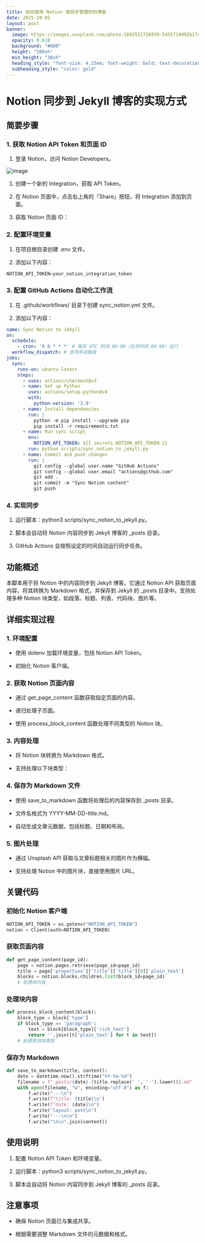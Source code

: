 ```yaml
---
title: 如何使用 Notion 来同步管理你的博客
date: 2025-10-05
layout: post
banner:
  image: https://images.unsplash.com/photo-1692521726939-5455719d92b1?crop=entropy&cs=tinysrgb&fit=max&fm=jpg&ixid=M3w2OTIwMzJ8MHwxfHJhbmRvbXx8fHx8fHx8fDE3NTk2MzM2OTh8&ixlib=rb-4.1.0&q=80&w=1080
  opacity: 0.618
  background: "#000"
  height: "100vh"
  min_height: "38vh"
  heading_style: "font-size: 4.25em; font-weight: bold; text-decoration: underline"
  subheading_style: "color: gold"
---
```


# Notion 同步到 Jekyll 博客的实现方式

## 简要步骤

### 1. 获取 Notion API Token 和页面 ID

1. 登录 Notion，访问 Notion Developers。

![image](https://prod-files-secure.s3.us-west-2.amazonaws.com/a7a0cc5a-89b9-4cda-8686-1fba0ca52f40/d19c1afe-dea5-4312-9333-786b0ba83054/image.png?X-Amz-Algorithm=AWS4-HMAC-SHA256&X-Amz-Content-Sha256=UNSIGNED-PAYLOAD&X-Amz-Credential=ASIAZI2LB4666Y4N3NVF%2F20251005%2Fus-west-2%2Fs3%2Faws4_request&X-Amz-Date=20251005T030818Z&X-Amz-Expires=3600&X-Amz-Security-Token=IQoJb3JpZ2luX2VjENH%2F%2F%2F%2F%2F%2F%2F%2F%2F%2FwEaCXVzLXdlc3QtMiJIMEYCIQDI8KZ%2Ba6nwVYg4orqybggQTIROWe66AModZjI6Q3BbMQIhAJ0EH8JBkIW2UhTx7F2CV6UhBxrjxPAOHYg5g63HXRoTKv8DCGkQABoMNjM3NDIzMTgzODA1IgyoS7qgpXVq1KHAN6sq3AMfavZGuJb2d9XvZEUVL%2FYRl9GHdjATw%2BNWIpChy3wePWGM2kOWYjNRibjxeZfsL%2BLr2%2BA0g0VAxzcIkodszjTxPQ6LSZzaq2eEXg%2BZmId%2BjhwwdYw457xa3fMWgwQmgzFvKkJpZl1i8QUhFYmA%2FvS61bbiOODmipQYGyJ5rY4i8jsI0f3o%2B%2FFe7aqmE7nQFjviiLhgePBfqTNrD1YXAOEm7Ll%2FO%2BrrVjvlzyr4V8%2BgRd03D8O6a2XJYZPgsoYeFk5KF8o77o1ZSz6yX%2FBZ73sXIldzkBEMSDSvyCu4qKxBhOA%2BV%2BAe5AG3igoUM%2FnWNZYy%2F7meHIQro8PXjPFsAFSXUoLMQmLfdZy%2B0%2BpWWrt62W6uqr2Jcx3sLTCVh6ZG5TeU9MGFuOvZgspY0oC7JJqPfC1aApM8kteiBpzx4UqJ84ppXoEd%2F0YQXDnCYtzWYxZ%2BT9wAyhNujo%2BEq1fVRRgS4awywDQzlfWuhyXxfnIK0Of3GOjBTZu1qqMm%2FuvN9UyQ5tXdAzQJMlwUPrsd0lILGEOyDhrg2c0gkZ0TJOG%2FFB4VpJwPIGqji5gKhR8O%2BDzHF%2BAUEMSEUFeStC1cuBeN%2F%2Bi8l1w2TEeqIetyJOmU0LIA5p5EeZXwFwit1TDe9YbHBjqkAfqAJITUM5%2BsqxOzqJSyk51iELpDk9aFW9gQwm2kmNg3ASFiOVjBVTmMDvU8r4fKz2K1XhXhT4VAgybRW5SkH0IS8mMTw6eLyyj6A6dBLEmrlIarJjG8BlOv0BrUYZgPymGt6TvKZGbXBD4NLlvaUXo1GgG2cgAx4T9pRJjZmBVDt57Ijp29rm5NzW2xK36IctkbESMCVoM6iYKDWO06JYDkvgsn&X-Amz-Signature=20b971cee78eb1b85542d6270d3f08ae3f5b55235f0b802301696d5d7ab14031&X-Amz-SignedHeaders=host&x-amz-checksum-mode=ENABLED&x-id=GetObject)

1. 创建一个新的 Integration，获取 API Token。

1. 在 Notion 页面中，点击右上角的「Share」按钮，将 Integration 添加到页面。

1. 获取 Notion 页面 ID：


### 2. 配置环境变量

1. 在项目根目录创建 .env 文件。

1. 添加以下内容：

```javascript
NOTION_API_TOKEN=your_notion_integration_token
```

### 3. 配置 GitHub Actions 自动化工作流

1. 在 .github/workflows/ 目录下创建 sync_notion.yml 文件。

1. 添加以下内容：

```yaml
name: Sync Notion to Jekyll
on:
  schedule:
    - cron: '0 0 * * *' # 每天 UTC 时间 00:00（北京时间 08:00）运行
  workflow_dispatch: # 支持手动触发
jobs:
  sync:
    runs-on: ubuntu-latest
    steps:
      - uses: actions/checkout@v3
      - name: Set up Python
        uses: actions/setup-python@v4
        with:
          python-version: '3.9'
      - name: Install dependencies
        run: |
          python -m pip install --upgrade pip
          pip install -r requirements.txt
      - name: Run sync script
        env:
          NOTION_API_TOKEN: ${{ secrets.NOTION_API_TOKEN }}
        run: python scripts/sync_notion_to_jekyll.py
      - name: Commit and push changes
        run: |
          git config --global user.name "GitHub Actions"
          git config --global user.email "actions@github.com"
          git add .
          git commit -m "Sync Notion content"
          git push
```

### 4. 实现同步

1. 运行脚本：python3 scripts/sync_notion_to_jekyll.py。

1. 脚本会自动将 Notion 内容同步到 Jekyll 博客的 _posts 目录。

1. GitHub Actions 会按照设定的时间自动运行同步任务。

## 功能概述

本脚本用于将 Notion 中的内容同步到 Jekyll 博客。它通过 Notion API 获取页面内容，将其转换为 Markdown 格式，并保存到 Jekyll 的 _posts 目录中。支持处理多种 Notion 块类型，如段落、标题、列表、代码块、图片等。

## 详细实现过程

### 1. 环境配置

- 使用 dotenv 加载环境变量，包括 Notion API Token。

- 初始化 Notion 客户端。

### 2. 获取 Notion 页面内容

- 通过 get_page_content 函数获取指定页面的内容。

- 递归处理子页面。

- 使用 process_block_content 函数处理不同类型的 Notion 块。

### 3. 内容处理

- 将 Notion 块转换为 Markdown 格式。

- 支持处理以下块类型：


### 4. 保存为 Markdown 文件

- 使用 save_to_markdown 函数将处理后的内容保存到 _posts 目录。

- 文件名格式为 YYYY-MM-DD-title.md。

- 自动生成文章元数据，包括标题、日期和布局。

### 5. 图片处理

- 通过 Unsplash API 获取与文章标题相关的图片作为横幅。

- 支持处理 Notion 中的图片块，直接使用图片 URL。

## 关键代码

### 初始化 Notion 客户端

```python
NOTION_API_TOKEN = os.getenv("NOTION_API_TOKEN")
notion = Client(auth=NOTION_API_TOKEN)
```

### 获取页面内容

```python
def get_page_content(page_id):
    page = notion.pages.retrieve(page_id=page_id)
    title = page['properties']['title']['title'][0]['plain_text']
    blocks = notion.blocks.children.list(block_id=page_id)
    # 处理块内容
```

### 处理块内容

```python
def process_block_content(block):
    block_type = block['type']
    if block_type == 'paragraph':
        text = block[block_type]['rich_text']
        return ''.join([t['plain_text'] for t in text])
    # 处理其他块类型
```

### 保存为 Markdown

```python
def save_to_markdown(title, content):
    date = datetime.now().strftime("%Y-%m-%d")
    filename = f"_posts/{date}-{title.replace(' ', '-').lower()}.md"
    with open(filename, "w", encoding="utf-8") as f:
        f.write("---\n")
        f.write(f"title: {title}\n")
        f.write(f"date: {date}\n")
        f.write("layout: post\n")
        f.write("---\n\n")
        f.write("\n\n".join(content))
```

## 使用说明

1. 配置 Notion API Token 和环境变量。

1. 运行脚本：python3 scripts/sync_notion_to_jekyll.py。

1. 脚本会自动将 Notion 内容同步到 Jekyll 博客的 _posts 目录。

## 注意事项

- 确保 Notion 页面已与集成共享。

- 根据需要调整 Markdown 文件的元数据和格式。